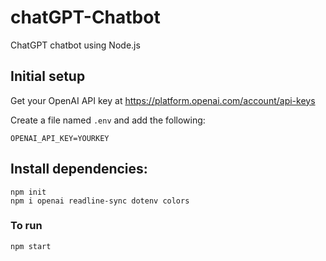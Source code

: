 # chatGPT-Chatbot

ChatGPT chatbot using Node.js

## Initial setup

Get your OpenAI API key at https://platform.openai.com/account/api-keys

Create a file named `.env` and add the following:

```
OPENAI_API_KEY=YOURKEY
```

## Install dependencies:

```
npm init
npm i openai readline-sync dotenv colors
```

### To run

```
npm start
```
